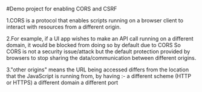 #Demo project for enabling CORS and CSRF

1.CORS is a protocol that enables scripts running on a browser client to interact with resources from a different origin.

2.For example, if a UI app wishes to make an API call running on a different domain, it would be blocked from doing
so by default due to CORS So CORS is not a security issue/attack but the default protection provided by browsers to
stop sharing the data/communication between different origins.

3."other origins" means the URL being accessed differs from the location that the JavaScript is running from, by
having :-
a different scheme (HTTP or HTTPS)
a different domain
a different port